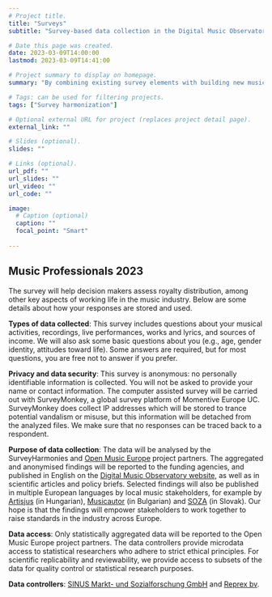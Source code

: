 ```yaml
---
# Project title.
title: "Surveys"
subtitle: "Survey-based data collection in the Digital Music Observatory"

# Date this page was created.
date: 2023-03-09T14:00:00
lastmod: 2023-03-09T14:41:00

# Project summary to display on homepage.
summary: "By combining existing survey elements with building new music-related surveys, we not only collect original data but can immediately compare them with data from the source surveys."

# Tags: can be used for filtering projects.
tags: ["Survey harmonization"]

# Optional external URL for project (replaces project detail page).
external_link: ""

# Slides (optional).
slides: ""

# Links (optional).
url_pdf: ""
url_slides: ""
url_video: ""
url_code: ""

image:
  # Caption (optional)
  caption: ""
  focal_point: "Smart"
  
---
```


## Music Professionals 2023

The survey will help decision makers assess royalty distribution, among other key aspects of working life in the music industry. Below are some details about how your responses are stored and used.

**Types of data collected**: This survey includes questions about your musical activities, recordings, live performances, works and lyrics, and sources of income. We will also ask some basic questions about you (e.g., age, gender identity, attitudes toward life). Some answers are required, but for most questions, you are free not to answer if you prefer.

**Privacy and data security**: This survey is anonymous: no personally identifiable information is collected. You will not be asked to provide your name or contact information. The computer assisted survey will be carried out with SurveyMonkey, a global survey platform of Momentive Europe UC. SurveyMonkey does collect IP addresses which will be stored to trance potential vandalism or misuse, but this information will be detached from the analyzed files. We make sure that no responses can be traced back to a respondent. 

**Purpose of data collection**: The data will be analysed by the SurveyHarmonies and [Open Music Europe](/project/openmusiceurope/) project partners. The aggregated and anonymised findings will be reported to the funding agencies, and published in English on the [Digital Music Observatory website](https://music.dataobservatory.eu/), as well as in scientific articles and policy briefs. Selected findings will also be published in multiple European languages by local music stakeholders, for example by [Artisjus](/authors/artisjus/) (in Hungarian), [Musicautor](/authors/musicautor/) (in Bulgarian) and [SOZA](/authors/soza/) (in Slovak). Our hope is that the findings will empower stakeholders to work together to raise standards in the industry across Europe.

**Data access**: Only statistically aggregated data will be reported to the Open Music Europe project partners. The data controllers provide microdata access to statistical researchers who adhere to strict ethical principles. For scientific replicability and reviewability, we provide access to subsets of the data for quality control or statistical research purposes. 

**Data controllers**: [SINUS Markt- und Sozialforschung GmbH](/authors/sinus/) and [Reprex bv](/authors/reprex/).


